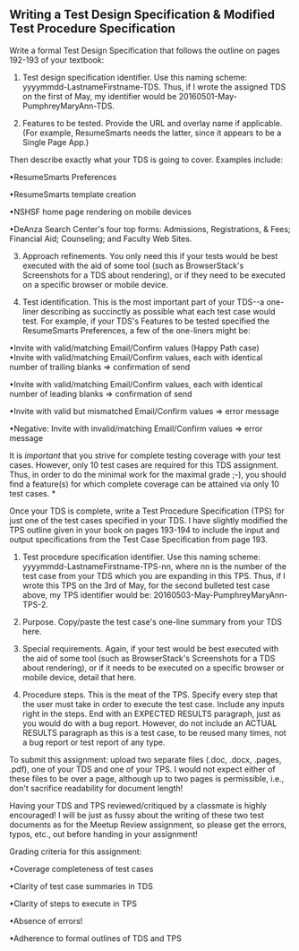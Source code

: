 Writing a Test Design Specification & Modified Test Procedure Specification
----------------------------------


Write a formal Test Design Specification that follows the outline on pages 192-193 of your textbook:  

1. Test design specification identifier. Use this naming scheme: yyyymmdd-LastnameFirstname-TDS. Thus, if I wrote the assigned TDS on the first of May, my identifier would be 20160501-May-PumphreyMaryAnn-TDS.  

2. Features to be tested. Provide the URL and overlay name if applicable. (For example, ResumeSmarts needs the latter, since it appears to be a Single Page App.)   

Then describe exactly what your TDS is going to cover. Examples include:  

•ResumeSmarts Preferences   

•ResumeSmarts template creation  

•NSHSF home page rendering on mobile devices  

•DeAnza Search Center's four top forms: Admissions, Registrations, & Fees; Financial Aid; Counseling; and Faculty Web Sites.  



3. Approach refinements. You only need this if your tests would be best executed with the aid of some tool (such as BrowserStack's Screenshots for a TDS about rendering), or if they need to be executed on a specific browser or mobile device.  

4. Test identification. This is the most important part of your TDS--a one-liner describing as succinctly as possible what each test case would test. For example, if your TDS's Features to be tested specified the ResumeSmarts Preferences, a few of the one-liners might be:   

•Invite with valid/matching Email/Confirm values (Happy Path case)  
•Invite with valid/matching Email/Confirm values, each with identical number of trailing blanks => confirmation of send  

•Invite with valid/matching Email/Confirm values, each with identical number of leading blanks => confirmation of send  

•Invite with valid but mismatched Email/Confirm values => error message  

•Negative: Invite with invalid/matching Email/Confirm values => error message  

It is *important* that you strive for complete testing coverage with your test cases. However, only 10 test cases are required for this TDS assignment. Thus, in order to do the minimal work for the maximal grade ;-), you should find a feature(s) for which complete coverage can be attained via only 10 test cases.  *


Once your TDS is complete, write a Test Procedure Specification (TPS) for just one of the test cases specified in your TDS. I have slightly modified the TPS outline given in your book on pages 193-194 to include the input and output specifications from the Test Case Specification from page 193.   



1. Test procedure specification identifier. Use this naming scheme: yyyymmdd-LastnameFirstname-TPS-nn, where nn is the number of the test case from your TDS which you are expanding in this TPS. Thus, if I wrote this TPS on the 3rd of May, for the second bulleted test case above, my TPS identifier would be: 20160503-May-PumphreyMaryAnn-TPS-2.  

2. Purpose. Copy/paste the test case's one-line summary from your TDS here.  

3. Special requirements. Again, if your test would be best executed with the aid of some tool (such as BrowserStack's Screenshots for a TDS about rendering), or if it needs to be executed on a specific browser or mobile device, detail that here.   

4. Procedure steps. This is the meat of the TPS. Specify every step that the user must take in order to execute the test case. Include any inputs right in the steps. End with an EXPECTED RESULTS paragraph, just as you would do with a bug report. However, do not include an ACTUAL RESULTS paragraph as this is a test case, to be reused many times, not a bug report or test report of any type.  

To submit this assignment: upload two separate files (.doc, .docx, .pages, .pdf), one of your TDS and one of your TPS. I would not expect either of these files to be over a page, although up to two pages is permissible, i.e., don't sacrifice readability for document length!  

Having your TDS and TPS reviewed/critiqued by a classmate is highly encouraged! I will be just as fussy about the writing of these two test documents as for the Meetup Review assignment, so please get the errors, typos, etc., out before handing in your assignment!  

Grading criteria for this assignment:  

•Coverage completeness of test cases  

•Clarity of test case summaries in TDS  

•Clarity of steps to execute in TPS  

•Absence of errors!  

•Adherence to formal outlines of TDS and TPS  
